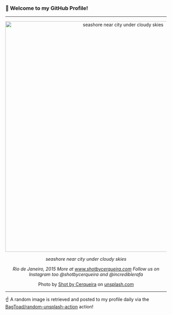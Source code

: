 ### 👋 Welcome to my GitHub Profile!

----

<div align="center">
  <img width="720" src="https://images.unsplash.com/photo-1516660443713-dff5202a3230?crop=entropy&cs=tinysrgb&fit=max&fm=jpg&ixid=M3w1NTI0OTR8MHwxfHJhbmRvbXx8fHx8fHx8fDE3MTgxNzI2Mzd8&ixlib=rb-4.0.3&q=80&w=1080" alt="seashore near city under cloudy skies">
  
  <em>seashore near city under cloudy skies</em>
  
  <em>Rio de Janeiro, 2015
More at www.shotbycerqueira.com
Follow us on Instagram too @shotbycerqueira and @incrediblerafa</em>
  
  Photo by [Shot by Cerqueira](http://www.shotbycerqueira.com.br) on [unsplash.com](https://unsplash.com/)
</div>

----

☝️ A random image is retrieved and posted to my profile daily via the [BagToad/random-unsplash-action](https://github.com/BagToad/random-unsplash-action) action!

